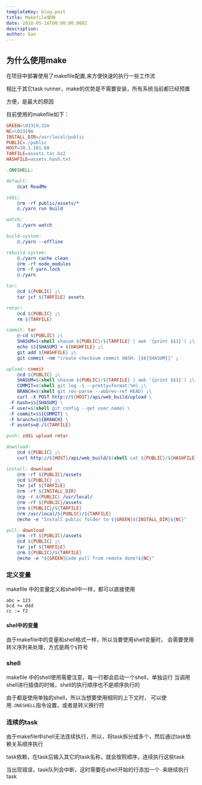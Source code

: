 ```yaml
---
templateKey: blog-post
title: Makefile使用
date: 2018-05-16T00:00:00.000Z
description:
author: Gao
---
```

## 为什么使用make
    
在项目中部署使用了makefile配置,来方便快速的执行一些工作流

相比于其它task runner，make的优势是不需要安装，所有系统当前都已经预置

方便，是最大的原因

目前使用的makefile如下：

```makefile
GREEN=\033[0;32m
NC=\033[0m
INSTALL_DIR=/usr/local/public
PUBLIC=./public
HOST=10.1.101.60
TARFILE=assets.tar.bz2
HASHFILE=assets.hash.txt

.ONESHELL:

default:
	@cat ReadMe

zddi:
	@rm -rf public/assets/*
	@./yarn run build

watch:
	@./yarn watch

build-system:
	@./yarn --offline

rebuild-system:
	@./yarn cache clean
	@rm -rf node_modules
	@rm -f yarn.lock
	@./yarn

tar:
	@cd ${PUBLIC} ;\
	tar jcf ${TARFILE} assets

rmtar:
	@cd ${PUBLIC} ;\
	rm ${TARFILE}

commit: tar
	@-cd ${PUBLIC} ;\
	SHASUM=$(shell shasum ${PUBLIC}/${TARFILE} | awk '{print $$1}') ;\
	echo $${SHASUM} > ${HASHFILE} ;\
	git add ${HASHFILE} ;\
	git commit -nm "create checksum commit HASH: [$${SHASUM}]" ;

upload: commit
	@cd ${PUBLIC} ;\
	SHASUM=$(shell shasum ${PUBLIC}/${TARFILE} | awk '{print $$1}') ;\
	COMMIT=$(shell git log -1 --pretty=format:%H) ;\
	BRANCH=$(shell git rev-parse --abbrev-ref HEAD) ;\
	curl -X POST http://${HOST}/api/web_build/upload \
 -F hash=$${SHASUM} \
 -F user=$(shell git config --get user.name) \
 -F commit=$${COMMIT} \
 -F branch=$${BRANCH} \
 -F assets=@./${TARFILE}

push: zddi upload rmtar

download:
	@cd ${PUBLIC} ;\
	curl http://${HOST}/api/web_build/$(shell cat ${PUBLIC}/${HASHFILE}) > ${TARFILE}

install: download
	@rm -rf ${PUBLIC}/assets
	@cd ${PUBLIC} ;\
	tar jxf ${TARFILE}
	@rm -rf ${INSTALL_DIR}
	@cp -r ${PUBLIC} /usr/local/
	@rm -rf ${PUBLIC}/assets
	@rm ${PUBLIC}/${TARFILE}
	@rm /usr/local/${PUBLIC}/${TARFILE}
	@echo -e "Install public folder to ${GREEN}${INSTALL_DIR}${NC}"

pull: download
	@rm -rf ${PUBLIC}/assets
	@cd ${PUBLIC} ;\
	tar jxf ${TARFILE}
	@rm ${PUBLIC}/${TARFILE}
	@echo -e "${GREEN}Code pull from remote done!${NC}"


```

### 定义变量

makefile 中的变量定义和shell中一样，都可以直接使用
```
abc = 123
bcd += ddd
cc := f2
```
#### shel中的变量

由于makefile中的变量和shell格式一样，所以当要使用shell变量时，
会需要使用转义序列来处理，方式是两个`$`符号

### shell

makefile 中的shell使用需要注意，每一行都会启动一个shell，单独运行
当调用shell进行插值的时候，shell的执行顺序也不是顺序执行的

由于都是使用单独的shell，所以当想要使用相同的上下文时，
可以使用`.ONESHELL`指令设置，或者是转义换行符



### 连续的task

由于makefile中shell无法连续执行，所以，将task拆分成多个，然后通过task依赖关系顺序执行

task依赖，在task后输入其它的task名称，就会按照顺序，连续执行这些task

当出现错误，task队列会中断，这时需要在shell开始的行添加一个`-`来继续执行task
